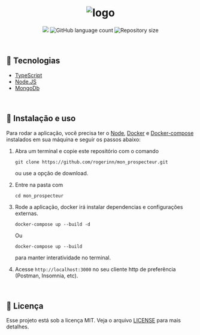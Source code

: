 <h1 align="center">
  <img src="https://www.monprospecteur.com/wp-content/uploads/2017/09/MonProspecteur_Logo-01-1.png" alt="logo" >

</h1>

<p align="center">
  <img src="https://img.shields.io/github/repo-size/rogerinn/mon_prospecteur?style=social">
  <img alt="GitHub language count" src="https://img.shields.io/github/languages/count/rogerinn/mon_prospecteur?style=social">
  <img alt="Repository size" src="https://img.shields.io/github/issues-pr/rogerinn/mon_prospecteur?style=social">
</p>

<br>

## :rocket: Tecnologias

- [TypeScript](https://www.typescriptlang.org/docs/)
- [Node.JS](https://nodejs.org/en/)
- [MongoDb](https://docs.mongodb.com/)

<br>

## :wrench: Instalação e uso

Para rodar a aplicação, você precisa ter o [Node](https://nodejs.org/en/), [Docker](https://docs.docker.com/get-docker/) e [Docker-compose](https://docs.docker.com/compose/install/) instalados em sua máquina e seguir os passos abaixo:

1) Abra um terminal e copie este repositório com o comando
    ```
    git clone https://github.com/rogerinn/mon_prospecteur.git
    ```
    ou use a opção de download.

2) Entre na pasta com
    ```
    cd mon_prospecteur
    ```

3) Rode a aplicação, docker irá instalar dependencias e configurações externas.
    ```
    docker-compose up --build -d
    ```
    Ou 
    ```
    docker-compose up --build
    ```
    para manter interatividade no terminal.

5) Acesse ```http://localhost:3000``` no seu cliente http de preferência (Postman, Insomnia, etc).

<br>

## :memo: Licença

Esse projeto está sob a licença MIT. Veja o arquivo [LICENSE](/LICENSE) para mais detalhes.
